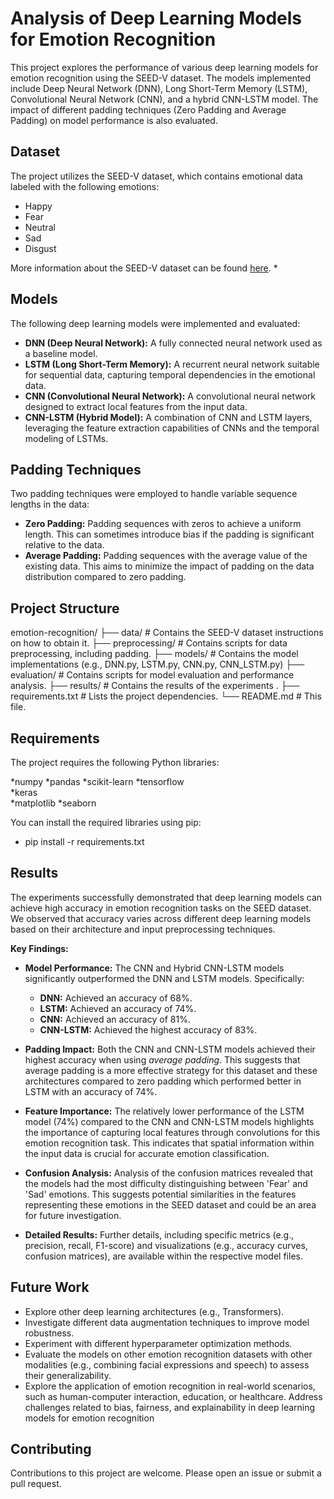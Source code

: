 # Analysis of Deep Learning Models for Emotion Recognition

This project explores the performance of various deep learning models for emotion recognition using the SEED-V dataset. The models implemented include Deep Neural Network (DNN), Long Short-Term Memory (LSTM), Convolutional Neural Network (CNN), and a hybrid CNN-LSTM model. The impact of different padding techniques (Zero Padding and Average Padding) on model performance is also evaluated.

## Dataset

The project utilizes the SEED-V dataset, which contains emotional data labeled with the following emotions:

*   Happy
*   Fear
*   Neutral
*   Sad
*   Disgust

More information about the SEED-V dataset can be found [here](https://bcmi.sjtu.edu.cn/home/seed/seed-v.html). *

## Models

The following deep learning models were implemented and evaluated:

*   **DNN (Deep Neural Network):** A fully connected neural network used as a baseline model.
*   **LSTM (Long Short-Term Memory):** A recurrent neural network suitable for sequential data, capturing temporal dependencies in the emotional data.
*   **CNN (Convolutional Neural Network):** A convolutional neural network designed to extract local features from the input data.
*   **CNN-LSTM (Hybrid Model):** A combination of CNN and LSTM layers, leveraging the feature extraction capabilities of CNNs and the temporal modeling of LSTMs.

## Padding Techniques

Two padding techniques were employed to handle variable sequence lengths in the data:

*   **Zero Padding:** Padding sequences with zeros to achieve a uniform length. This can sometimes introduce bias if the padding is significant relative to the data.
*   **Average Padding:** Padding sequences with the average value of the existing data. This aims to minimize the impact of padding on the data distribution compared to zero padding.

## Project Structure
emotion-recognition/
├── data/             # Contains the SEED-V dataset instructions on how to obtain it.
├── preprocessing/    # Contains scripts for data preprocessing, including padding.
├── models/           # Contains the model implementations (e.g., DNN.py, LSTM.py, CNN.py, CNN_LSTM.py)
├── evaluation/       # Contains scripts for model evaluation and performance analysis.
├── results/          # Contains the results of the experiments .
├── requirements.txt  # Lists the project dependencies.
└── README.md         # This file.


## Requirements

The project requires the following Python libraries:

*numpy
*pandas
*scikit-learn
*tensorflow  
*keras       
*matplotlib
*seaborn


You can install the required libraries using pip:

* pip install -r requirements.txt

## Results

The experiments successfully demonstrated that deep learning models can achieve high accuracy in emotion recognition tasks on the SEED dataset. We observed that accuracy varies across different deep learning models based on their architecture and input preprocessing techniques.

**Key Findings:**

*   **Model Performance:** The CNN and Hybrid CNN-LSTM models significantly outperformed the DNN and LSTM models. Specifically:
    *   **DNN:** Achieved an accuracy of 68%.
    *   **LSTM:** Achieved an accuracy of 74%.
    *   **CNN:** Achieved an accuracy of 81%.
    *   **CNN-LSTM:** Achieved the highest accuracy of 83%.

*   **Padding Impact:** Both the CNN and CNN-LSTM models achieved their highest accuracy when using *average padding*. This suggests that average padding is a more effective strategy for this dataset and these architectures compared to zero padding which performed better in LSTM with an accuracy of 74%.

*   **Feature Importance:** The relatively lower performance of the LSTM model (74%) compared to the CNN and CNN-LSTM models highlights the importance of capturing local features through convolutions for this emotion recognition task. This indicates that spatial information within the input data is crucial for accurate emotion classification.

*   **Confusion Analysis:** Analysis of the confusion matrices revealed that the models had the most difficulty distinguishing between 'Fear' and 'Sad' emotions. This suggests potential similarities in the features representing these emotions in the SEED dataset and could be an area for future investigation.

*   **Detailed Results:** Further details, including specific metrics (e.g., precision, recall, F1-score) and visualizations (e.g., accuracy curves, confusion matrices), are available  within the respective model files.

## Future Work

* Explore other deep learning architectures (e.g., Transformers).
* Investigate different data augmentation techniques to improve model robustness.
* Experiment with different hyperparameter optimization methods.
* Evaluate the models on other emotion recognition datasets with other modalities (e.g., combining facial expressions and speech) to assess their generalizability.
* Explore the application of emotion recognition in real-world scenarios, such as human-computer interaction, education, or healthcare.
Address challenges related to bias, fairness, and explainability in deep learning models for emotion recognition

## Contributing
Contributions to this project are welcome. Please open an issue or submit a pull request.

